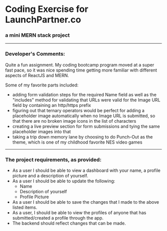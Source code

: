 # Coding Exercise for LaunchPartner.co

### a mini MERN stack project

---

### Developer's Comments:

Quite a fun assignment. My coding bootcamp program moved at a super fast pace, so it was nice spending time getting more familiar with different aspects of ReactJS and MERN.

Some of my favorite parts included:

* adding form validation steps for the required Name field as well as the "includes" method for validating that URLs were valid for the Image URL field by containing an http/https prefix
* figuring out that ternary operators would be perfect for adding a placeholder image automatically when no Image URL is submitted, so that there are no broken image icons in the list of characters
* creating a live preview section for form submissions and tying the same placeholder images into that
* taking a trip down memory lane by choosing to do Punch-Out as the theme, which is one of my childhood favorite NES video games

---

### The project requirements, as provided:

* As a user I should be able to view a dashboard with your name, a profile picture and a description of yourself.
* As a user I should be able to update the following:
    * Name
    * Description of yourself
    * Profile Picture
* As a user I should be able to save the changes that I made to the above listed items.
* As a user, I should be able to view the profiles of anyone that has submitted/created a profile through the app.
* The backend should reflect changes that can be made.